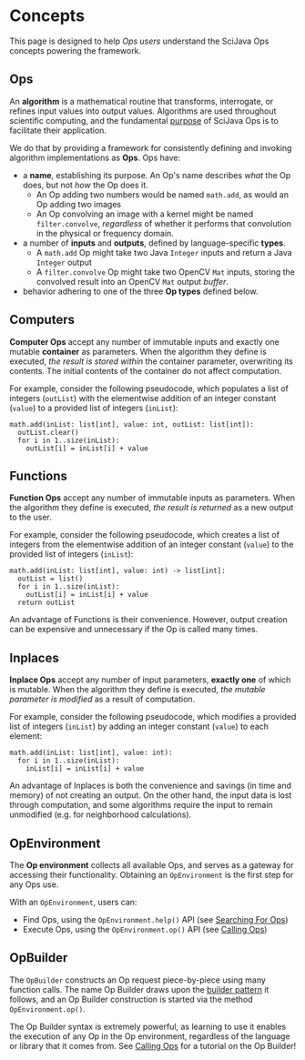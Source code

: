 # Concepts

This page is designed to help *Ops users* understand the SciJava Ops concepts powering the framework.

## Ops
An **algorithm** is a mathematical routine that transforms, interrogate, or refines input values into output values. Algorithms are used throughout scientific computing, and the fundamental [purpose](Purpose.rst) of SciJava Ops is to facilitate their application.

We do that by providing a framework for consistently defining and invoking algorithm implementations as **Ops**. Ops have:
* a **name**, establishing its purpose. An Op's name describes *what* the Op does, but not *how* the Op does it.
  * An Op adding two numbers would be named `math.add`, as would an Op adding two images
  * An Op convolving an image with a kernel might be named `filter.convolve`, *regardless* of whether it performs that convolution in the physical or frequency domain.
* a number of **inputs** and **outputs**, defined by language-specific **types**.
  * A `math.add` Op might take two Java `Integer` inputs and return a Java `Integer` output
  * A `filter.convolve` Op might take two OpenCV `Mat` inputs, storing the convolved result into an OpenCV `Mat` output *buffer*.
* behavior adhering to one of the three **Op types** defined below.

## Computers

**Computer Ops** accept any number of immutable inputs and exactly one mutable **container** as parameters. When the algorithm they define is executed, *the result is stored within* the container parameter, overwriting its contents. The initial contents of the container do not affect computation.

For example, consider the following pseudocode, which populates a list of integers (`outList`) with the elementwise addition of an integer constant (`value`) to a provided list of integers (`inList`):
```text
math.add(inList: list[int], value: int, outList: list[int]):
  outList.clear()
  for i in 1..size(inList):
    outList[i] = inList[i] + value
```

## Functions

**Function Ops** accept any number of immutable inputs as parameters. When the algorithm they define is executed, *the result is returned* as a new output to the user.

For example, consider the following pseudocode, which creates a list of integers from the elementwise addition of an integer constant (`value`) to the provided list of integers (`inList`):
```text
math.add(inList: list[int], value: int) -> list[int]:
  outList = list()
  for i in 1..size(inList):
    outList[i] = inList[i] + value
  return outList
```

An advantage of Functions is their convenience. However, output creation can be expensive and unnecessary if the Op is called many times.

## Inplaces

**Inplace Ops** accept any number of input parameters, **exactly one** of which is mutable. When the algorithm they define is executed, *the mutable parameter is modified* as a result of computation.

For example, consider the following pseudocode, which modifies a provided list of integers (`inList`) by adding an integer constant (`value`) to each element:
```text
math.add(inList: list[int], value: int):
  for i in 1..size(inList):
    inList[i] = inList[i] + value
```

An advantage of Inplaces is both the convenience and savings (in time and memory) of not creating an output. On the other hand, the input data is lost through computation, and some algorithms require the input to remain unmodified (e.g. for neighborhood calculations).

## OpEnvironment

The **Op environment** collects all available Ops, and serves as a gateway for accessing their functionality. Obtaining an `OpEnvironment` is the first step for any Ops use. 

With an `OpEnvironment`, users can:
* Find Ops, using the `OpEnvironment.help()` API (see [Searching For Ops](SearchingForOps.md))
* Execute Ops, using the `OpEnvironment.op()` API (see [Calling Ops](CallingOps.md))

## OpBuilder

The `OpBuilder` constructs an Op request piece-by-piece using many function calls. The name Op Builder draws upon the [builder pattern](https://refactoring.guru/design-patterns/builder) it follows, and an Op Builder construction is started via the method `OpEnvironment.op()`.

The Op Builder syntax is extremely powerful, as learning to use it enables the execution of any Op in the Op environment, regardless of the language or library that it comes from. See [Calling Ops](CallingOps.md) for a tutorial on the Op Builder!
